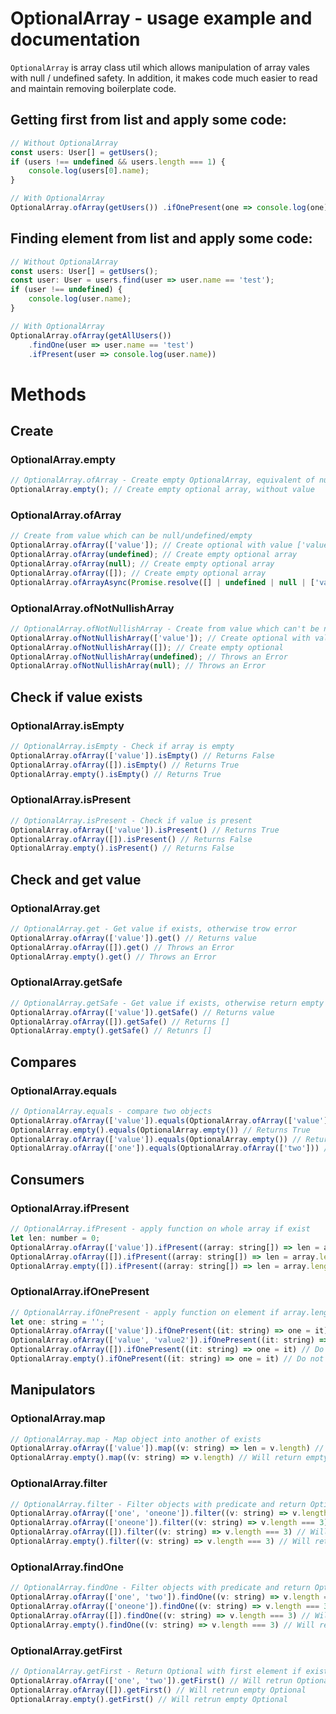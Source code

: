 # OptionalArray - usage example and documentation
`OptionalArray` is array class util which allows manipulation of array vales with null / undefined safety.
In addition, it makes code much easier to read and maintain removing boilerplate code.


## Getting first from list and apply some code:
```javascript
// Without OptionalArray 
const users: User[] = getUsers();
if (users !== undefined && users.length === 1) {
    console.log(users[0].name);
}

// With OptionalArray
OptionalArray.ofArray(getUsers()) .ifOnePresent(one => console.log(one));
```

## Finding element from list and apply some code:
```javascript
// Without OptionalArray 
const users: User[] = getUsers();
const user: User = users.find(user => user.name == 'test');
if (user !== undefined) {
    console.log(user.name);
}

// With OptionalArray
OptionalArray.ofArray(getAllUsers())
    .findOne(user => user.name == 'test')
    .ifPresent(user => console.log(user.name))
```
# Methods
## Create

### OptionalArray.empty
```javascript
// OptionalArray.ofArray - Create empty OptionalArray, equivalent of null/undefined/empty value
OptionalArray.empty(); // Create empty optional array, without value
```

### OptionalArray.ofArray
```javascript
// Create from value which can be null/undefined/empty
OptionalArray.ofArray(['value']); // Create optional with value ['value']
OptionalArray.ofArray(undefined); // Create empty optional array
OptionalArray.ofArray(null); // Create empty optional array
OptionalArray.ofArray([]); // Create empty optional array
OptionalArray.ofArrayAsync(Promise.resolve([] | undefined | null | ['val'])); // Returns Promise<OptionalArray<T>>
```

### OptionalArray.ofNotNullishArray
```javascript
// OptionalArray.ofNotNullishArray - Create from value which can't be null/undefined but can be empty array
OptionalArray.ofNotNullishArray(['value']); // Create optional with value ['value']
OptionalArray.ofNotNullishArray([]); // Create empty optional
OptionalArray.ofNotNullishArray(undefined); // Throws an Error
OptionalArray.ofNotNullishArray(null); // Throws an Error
```

## Check if value exists
### OptionalArray.isEmpty
```javascript
// OptionalArray.isEmpty - Check if array is empty
OptionalArray.ofArray(['value']).isEmpty() // Returns False
OptionalArray.ofArray([]).isEmpty() // Returns True
OptionalArray.empty().isEmpty() // Returns True
```

### OptionalArray.isPresent
```javascript
// OptionalArray.isPresent - Check if value is present
OptionalArray.ofArray(['value']).isPresent() // Returns True
OptionalArray.ofArray([]).isPresent() // Returns False
OptionalArray.empty().isPresent() // Returns False
```

## Check and get value
### OptionalArray.get
```javascript
// OptionalArray.get - Get value if exists, otherwise trow error 
OptionalArray.ofArray(['value']).get() // Returns value
OptionalArray.ofArray([]).get() // Throws an Error
OptionalArray.empty().get() // Throws an Error
```

### OptionalArray.getSafe
```javascript
// OptionalArray.getSafe - Get value if exists, otherwise return empty array
OptionalArray.ofArray(['value']).getSafe() // Returns value
OptionalArray.ofArray([]).getSafe() // Returns []
OptionalArray.empty().getSafe() // Retunrs []
```

## Compares

### OptionalArray.equals
```javascript
// OptionalArray.equals - compare two objects
OptionalArray.ofArray(['value']).equals(OptionalArray.ofArray(['value'])) // Returns True
OptionalArray.empty().equals(OptionalArray.empty()) // Returns True
OptionalArray.ofArray(['value']).equals(OptionalArray.empty()) // Returns False
OptionalArray.ofArray(['one']).equals(OptionalArray.ofArray(['two'])) // Returns False
```

## Consumers

### OptionalArray.ifPresent
```javascript
// OptionalArray.ifPresent - apply function on whole array if exist
let len: number = 0;
OptionalArray.ofArray(['value']).ifPresent((array: string[]) => len = array.length) // Assign 1 to len
OptionalArray.ofArray([]).ifPresent((array: string[]) => len = array.length) // Do not assign anything, len will be 0
OptionalArray.empty([]).ifPresent((array: string[]) => len = array.length) // Do not assign anything, len will be 0
```

### OptionalArray.ifOnePresent
```javascript
// OptionalArray.ifOnePresent - apply function on element if array.lenght == 1
let one: string = '';
OptionalArray.ofArray(['value']).ifOnePresent((it: string) => one = it) // Assign 'value' to one
OptionalArray.ofArray(['value', 'value2']).ifOnePresent((it: string) => one = it) // Do not assign anything, one will be ''
OptionalArray.ofArray([]).ifOnePresent((it: string) => one = it) // Do not assign anything, one will be ''
OptionalArray.empty().ifOnePresent((it: string) => one = it) // Do not assign anything, one will be ''
```

## Manipulators
### OptionalArray.map
```javascript
// OptionalArray.map - Map object into another of exists
OptionalArray.ofArray(['value']).map((v: string) => len = v.length) // Will retrun OptionalArrray with length of each element
OptionalArray.empty().map((v: string) => v.length) // Will return empty as it was
```

### OptionalArray.filter
```javascript
// OptionalArray.filter - Filter objects with predicate and return OptionalArray with sub array
OptionalArray.ofArray(['one', 'oneone']).filter((v: string) => v.length === 3) // Will retrun OptionalArrray with value ['one']
OptionalArray.ofArray(['oneone']).filter((v: string) => v.length === 3) // Will retrun empty OptionalArrray
OptionalArray.ofArray([]).filter((v: string) => v.length === 3) // Will retrun empty OptionalArrray
OptionalArray.empty().filter((v: string) => v.length === 3) // Will retrun empty OptionalArrray
```

### OptionalArray.findOne
```javascript
// OptionalArray.findOne - Filter objects with predicate and return Optional with first element
OptionalArray.ofArray(['one', 'two']).findOne((v: string) => v.length === 3) // Will retrun Optional with value 'one'
OptionalArray.ofArray(['oneone']).findOne((v: string) => v.length === 3) // Will retrun empty Optional
OptionalArray.ofArray([]).findOne((v: string) => v.length === 3) // Will retrun empty Optional
OptionalArray.empty().findOne((v: string) => v.length === 3) // Will retrun empty Optional
```

### OptionalArray.getFirst
```javascript
// OptionalArray.getFirst - Return Optional with first element if exists, empty otherwise
OptionalArray.ofArray(['one', 'two']).getFirst() // Will retrun Optional with value 'one'
OptionalArray.ofArray([]).getFirst() // Will retrun empty Optional
OptionalArray.empty().getFirst() // Will retrun empty Optional
```


